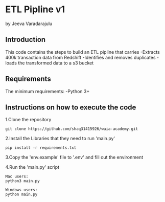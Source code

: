 # ETL Pipline v1
by Jeeva Varadarajulu

## Introduction
This code contains the steps to build an ETL pipline that carries
-Extracts 400k transaction data from Redshift
-Identifies and removes duplicates
-loads the transformed data to a s3 bucket

## Requirements
The minimum requirements:
-Python 3+

## Instructions on how to execute the code

1.Clone the repository
````
git clone https://github.com/shaq31415926/waia-academy.git
````

2.Install the Libraries that they need to run 'main.py'
````
pip install -r requirements.txt
````

3.Copy the 'env.example' file to '.env' and fill out the environment

4.Run the 'main.py' script
````
Mac users:
python3 main.py

````
````
Windows users:
python main.py
````
